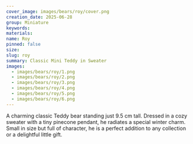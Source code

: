 ```yaml
---
cover_image: images/bears/roy/cover.png
creation_date: 2025-06-28
group: Miniature
keywords: 
materials: 
name: Roy
pinned: false
size: 
slug: roy
summary: Classic Mini Teddy in Sweater
images:
  - images/bears/roy/1.png
  - images/bears/roy/2.png
  - images/bears/roy/3.png
  - images/bears/roy/4.png
  - images/bears/roy/5.png
  - images/bears/roy/6.png
---
```

A charming classic Teddy bear standing just 9.5 cm tall. Dressed in a cozy sweater with a tiny pinecone pendant, he radiates a special winter charm. Small in size but full of character, he is a perfect addition to any collection or a delightful little gift.
